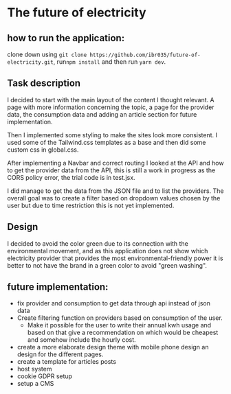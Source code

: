 # The future of electricity 

## how to run the application: 
clone down using `git clone https://github.com/ibr035/future-of-electricity.git`, run`npm install` and then run `yarn dev`. 

## Task description 
I decided to start with the main layout of the content I thought relevant. A page with more information concerning the topic, a page for the provider data, the consumption data and adding an article section for future implementation. 

Then I implemented some styling to make the sites look more consistent. I used some of the Tailwind.css templates as a base and then did some custom css in global.css.

After implementing a Navbar and correct routing I looked at the API and how to get the provider data from the API, this is still a work in progress as the CORS policy error, the  trial code is in test.jsx. 

I did manage to get the data from the JSON file and to list the providers. The overall goal was to create a filter based on dropdown values chosen by the user but due to time restriction this is not yet implemented. 


## Design
I decided to avoid the color green due to its connection with the environmental movement, and as this application does not show which electricity provider that provides the most environmental-friendly power it is better to not have the brand in a green color to avoid "green washing". 


## future implementation: 
- fix provider and consumption to get data through api instead of json data 
- Create filtering function on providers based on consumption of the user. 
  - Make it possible for the user to write their annual kwh usage and based on that give a recommendation on which would be cheapest and somehow include the hourly cost. 
- create a more elaborate design theme with mobile phone design an design for the different pages.
- create a template for articles posts 
- host system
- cookie GDPR setup 
- setup a CMS 
  